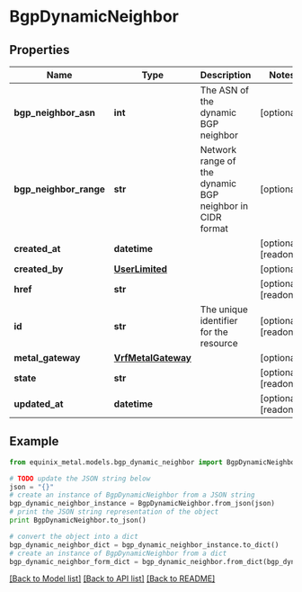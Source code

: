 # BgpDynamicNeighbor


## Properties
Name | Type | Description | Notes
------------ | ------------- | ------------- | -------------
**bgp_neighbor_asn** | **int** | The ASN of the dynamic BGP neighbor | [optional] 
**bgp_neighbor_range** | **str** | Network range of the dynamic BGP neighbor in CIDR format | [optional] 
**created_at** | **datetime** |  | [optional] [readonly] 
**created_by** | [**UserLimited**](UserLimited.md) |  | [optional] 
**href** | **str** |  | [optional] [readonly] 
**id** | **str** | The unique identifier for the resource | [optional] [readonly] 
**metal_gateway** | [**VrfMetalGateway**](VrfMetalGateway.md) |  | [optional] 
**state** | **str** |  | [optional] [readonly] 
**updated_at** | **datetime** |  | [optional] [readonly] 

## Example

```python
from equinix_metal.models.bgp_dynamic_neighbor import BgpDynamicNeighbor

# TODO update the JSON string below
json = "{}"
# create an instance of BgpDynamicNeighbor from a JSON string
bgp_dynamic_neighbor_instance = BgpDynamicNeighbor.from_json(json)
# print the JSON string representation of the object
print BgpDynamicNeighbor.to_json()

# convert the object into a dict
bgp_dynamic_neighbor_dict = bgp_dynamic_neighbor_instance.to_dict()
# create an instance of BgpDynamicNeighbor from a dict
bgp_dynamic_neighbor_form_dict = bgp_dynamic_neighbor.from_dict(bgp_dynamic_neighbor_dict)
```
[[Back to Model list]](../README.md#documentation-for-models) [[Back to API list]](../README.md#documentation-for-api-endpoints) [[Back to README]](../README.md)



